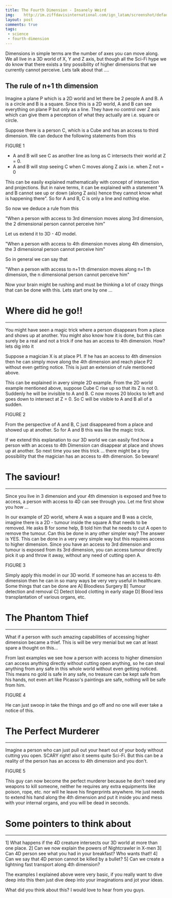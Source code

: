 ```yaml
---
title: The Fourth Dimension - Insanely Weird
img:    http://im.ziffdavisinternational.com/ign_latam/screenshot/default/mstiteli-2012-rus-bdrip-avc-0031_dj8t.jpg
layout: post
comments: true
tags:
 - science
 - fourth-dimension
---
```


Dimensions in simple terms are the number of axes you can move along. We all live in a 3D world of X, Y and Z axis, but though all the Sci-Fi hype we do know that there exists a tiny possibility of higher dimensions that we currently cannot perceive. Lets talk about that ....


The rule of n+1 th dimension
--------------------------------------------------
Imagine a plane P which is a 2D world and let there be 2 people A and B. A is a circle and B is a square. Since this is a 2D world, A and B can see everything on plane P but only as a line. They have no control over Z axis which can give them a perception of what they actually are i.e. square or circle.

Suppose there is a person C, which is a Cube and has an access to third dimension. We can deduce the following statements from this

FIGURE 1

* A and B will see C as another line as long as C intersects their world at Z = 0.
* A and B will stop seeing C when C moves along Z axis i.e. when Z not = 0

This can be easily explained mathematically with concept of intersection and projections. But in naive terms, it can be explained with a statement "A and B cannot see up or down (along Z axis) hence they cannot know what is happening there". So for A and B, C is only a line and nothing else.

So now we deduce a rule from this

"When a person with access to 3rd dimension moves along 3rd dimension, the 2 dimensional person cannot perceive him"

Let us extend it to 3D - 4D model.

"When a person with access to 4th dimension moves along 4th dimension, the 3 dimensional person cannot perceive him"

So in general we can say that

"When a person with access to n+1 th dimension moves along n+1 th dimension, the n dimensional person cannot perceive him"


Now your brain might be rushing and must be thinking a lot of crazy things that can be done with this. Lets start one by one ...


# Where did he go!!
-----------------------------------------------------------

You might have seen a magic trick where a person disappears from a place and shows up at another. You might also know how it is done, but this can surely be a real and not a trick if one has an access to 4th dimension. How? lets dig into it

Suppose a magician X is at place P1. If he has an access to 4th dimension then he can simply move along the 4th dimension and reach place P2 without even getting notice. This is just an extension of rule mentioned above.

This can be explained in avery simple 2D example. From the 2D world example mentioned above, suppose Cube C rise up so that its Z is not 0. Suddenly he will be invisible to A and B. C now moves 20 blocks to left and goes down to intersect at Z = 0. So C will be visible to A and B all of a sudden.

FIGURE 2

From the perspective of A and B, C just disappeared from a place and showed up at another. So for A and B this was like the magic trick.

If we extend this explanation to our 3D world we can easily find how a person with an access to 4th Dimension can disappear at place and shows up at another. So next time you see this trick ... there might be a tiny possibility that the magician has an access to 4th dimension. So beware!


# The saviour!
------------------------------------------------------------

Since you live in 3 dimension and your 4th dimension is exposed and free to access, a person with access to 4D can see through you. Let me first show you how ...

In our example of 2D world, where A was a square and B was a circle, imagine there is a 2D - tumour inside the square A that needs to be removed. He asks B for some help, B told him that he needs to cut A open to remove the tumour. Can this be done in any other simpler way?
The answer is YES. This can be done in a very very simple way but this requires access to higher dimension. Since you have an access to 3rd dimension and tumour is exposed from its 3rd dimension, you can access tumour directly pick it up and throw it away, without any need of cutting open A.

FIGURE 3

Simply apply this model in our 3D world. If someone has an access to 4th dimension then he can in so many ways be very very useful in healthcare. Some things that can be done are
A] Bloodless Surgery
B] Tumour detection and removal
C] Detect blood clotting in early stage
D] Blood less transplantation of various organs, etc.


# The Phantom Thief
-----------------------------------------------------------------

What if a person with such amazing capabilities of accessing higher dimension became a thief. This is will be very menial but we can at least spare a thought on this...

From last examples we see how a person with access to higher dimension can access anything directly without cutting open anything, so he can steal anything from any safe in this whole world without even getting noticed. This means no gold is safe in any safe, no treasure can be kept safe from his hands, not even art like Picasso's paintings are safe, nothing will be safe from him.

FIGURE 4

He can just swoop in take the things and go off and no one will ever take a notice of this.


# The Perfect Murderer
-----------------------------------------------------------------

Imagine a person who can just pull out your heart out of your body without cutting you open. SCARY right! also it seems quite Sci-Fi. But this can be a reality of the person has an access to 4th dimension and you don't.

FIGURE 5

This guy can now become the perfect murderer because he don't need any weapons to kill someone, neither he requires any extra equipments like poison, rope, etc. nor will he leave his fingerprints anywhere. He just needs to extend his hand along the 4th dimension and put it inside you and mess with your internal organs, and you will be dead in seconds.


# Some pointers to think about
-------------------------------------------------------------------
1] What happens if the 4D creature intersects our 3D world at more than one place.
2] Can we now explain the powers of Nightcrawler in X-men
3] Can 4D person see what you had in your breakfast? Who wants that!!
4] Can we say that 4D person cannot be killed by a bullet?
5] Can we create a lightning fast transport along 4th dimension?

The examples I explained above were very basic, if you really want to dive deep into this then just dive deep into your imaginations and jot your ideas.

What did you think about this? I would love to hear from you guys.
